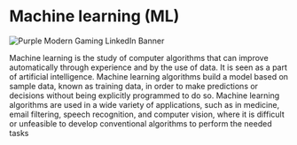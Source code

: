 # Machine learning (ML)


![Purple Modern Gaming LinkedIn Banner](https://user-images.githubusercontent.com/75142232/158050235-08e59870-b962-447a-b30a-6360b476f677.png)

Machine learning  is the study of computer algorithms that can improve automatically through experience and by the use of data. It is seen as a part of artificial intelligence. Machine learning algorithms build a model based on sample data, known as training data, in order to make predictions or decisions without being explicitly programmed to do so. Machine learning algorithms are used in a wide variety of applications, such as in medicine, email filtering, speech recognition, and computer vision, where it is difficult or unfeasible to develop conventional algorithms to perform the needed tasks
